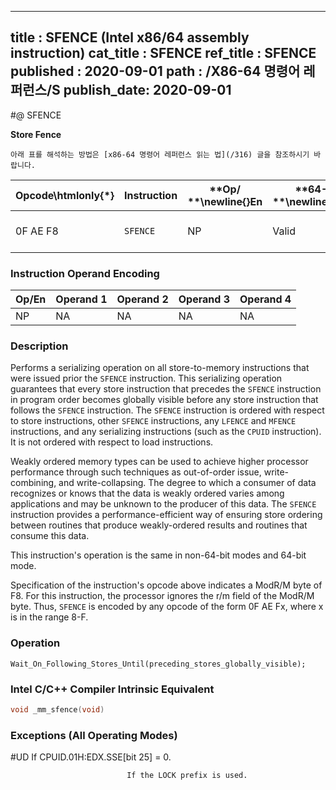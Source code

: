 ----------------------------
title : SFENCE (Intel x86/64 assembly instruction)
cat_title : SFENCE
ref_title : SFENCE
published : 2020-09-01
path : /X86-64 명령어 레퍼런스/S
publish_date: 2020-09-01
----------------------------


#@ SFENCE

**Store Fence**

```lec-info
아래 표를 해석하는 방법은 [x86-64 명령어 레퍼런스 읽는 법](/316) 글을 참조하시기 바랍니다.
```

|**Opcode\htmlonly{*}**|**Instruction**|**Op/ **\newline{}**En**|**64-Bit **\newline{}**Mode**|**Compat/**\newline{}**Leg Mode**|**Description**|
|----------------------|---------------|------------------------|-----------------------------|---------------------------------|---------------|
|0F AE F8|`SFENCE` |NP|Valid|Valid|Serializes store operations.|
### Instruction Operand Encoding


|Op/En|Operand 1|Operand 2|Operand 3|Operand 4|
|-----|---------|---------|---------|---------|
|NP|NA|NA|NA|NA|
### Description


Performs a serializing operation on all store-to-memory instructions that were issued prior the `SFENCE` instruction. This serializing operation guarantees that every store instruction that precedes the `SFENCE` instruction in program order becomes globally visible before any store instruction that follows the `SFENCE` instruction. The `SFENCE` instruction is ordered with respect to store instructions, other `SFENCE` instructions, any `LFENCE` and `MFENCE` instructions, and any serializing instructions (such as the `CPUID` instruction). It is not ordered with respect to load instructions. 

Weakly ordered memory types can be used to achieve higher processor performance through such techniques as out-of-order issue, write-combining, and write-collapsing. The degree to which a consumer of data recognizes or knows that the data is weakly ordered varies among applications and may be unknown to the producer of this data. The `SFENCE` instruction provides a performance-efficient way of ensuring store ordering between routines that produce weakly-ordered results and routines that consume this data.

This instruction's operation is the same in non-64-bit modes and 64-bit mode.

Specification of the instruction's opcode above indicates a ModR/M byte of F8. For this instruction, the processor ignores the r/m field of the ModR/M byte. Thus, `SFENCE` is encoded by any opcode of the form 0F AE Fx, where x is in the range 8-F.


### Operation

```info-verb
Wait_On_Following_Stores_Until(preceding_stores_globally_visible);
```

### Intel C/C++ Compiler Intrinsic Equivalent

```cpp
void _mm_sfence(void)
```
### Exceptions (All Operating Modes)


#UD  If CPUID.01H:EDX.SSE[bit 25] = 0.

                              If the LOCK prefix is used.

